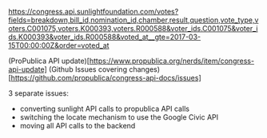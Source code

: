 https://congress.api.sunlightfoundation.com/votes?fields=breakdown,bill_id,nomination_id,chamber,result,question,vote_type,voters.C001075,voters.K000393,voters.R000588&voter_ids.C001075&voter_ids.K000393&voter_ids.R000588&voted_at__gte=2017-03-15T00:00:00Z&order=voted_at

(ProPublica API update)[https://www.propublica.org/nerds/item/congress-api-update]
(Github Issues covering changes)[https://github.com/propublica/congress-api-docs/issues]

3 separate issues:
- converting sunlight API calls to propublica API calls
- switching the locate mechanism to use the Google Civic API
- moving all API calls to the backend

